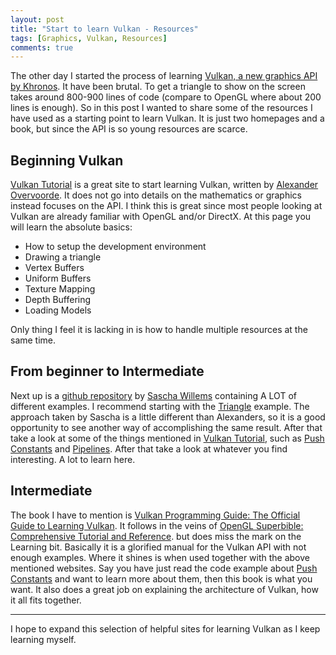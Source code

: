 ```yaml
---
layout: post
title: "Start to learn Vulkan - Resources"
tags: [Graphics, Vulkan, Resources]
comments: true
---
```


The other day I started the process of learning [Vulkan, a new graphics API by Khronos](https://www.khronos.org/vulkan/).
It have been brutal. To get a triangle to show on the screen takes around 800-900 lines of code (compare to OpenGL where about 200 lines is enough). So in this post I wanted to share some of the resources I have used as a starting point to learn Vulkan. It is just two homepages and a book, but since the API is so young resources are scarce. 

## Beginning Vulkan
[Vulkan Tutorial](https://vulkan-tutorial.com/) is a great site to start learning Vulkan, written by [Alexander Overvoorde](https://while.io/). It does not go into details on the mathematics or graphics instead focuses on the API. I think this is great since most people looking at Vulkan are already familiar with OpenGL and/or DirectX. At this page you will learn the absolute basics:

* How to setup the development environment
* Drawing a triangle
* Vertex Buffers
* Uniform Buffers
* Texture Mapping
* Depth Buffering
* Loading Models

Only thing I feel it is lacking in is how to handle multiple resources at the same time.

## From beginner to Intermediate
Next up is a [github repository](https://github.com/SaschaWillems/Vulkan) by [Sascha Willems](https://www.saschawillems.de/) containing A LOT of different examples.
I recommend starting with the [Triangle](https://github.com/SaschaWillems/Vulkan#triangle) example. The approach taken by Sascha is a little different than Alexanders, so it is a good opportunity to see another way of accomplishing the same result. After that take a look at some of the things mentioned in [Vulkan Tutorial](https://vulkan-tutorial.com/), such as [Push Constants](https://github.com/SaschaWillems/Vulkan#push-constants) and [Pipelines](https://github.com/SaschaWillems/Vulkan#pipelines). After that take a look at whatever you find interesting. A lot to learn here.

## Intermediate
The book I have to mention is [Vulkan Programming Guide: The Official Guide to Learning Vulkan](https://www.amazon.com/Vulkan-Programming-Guide-Official-Learning/dp/0134464540). It follows in the veins of [OpenGL Superbible: Comprehensive Tutorial and Reference](https://www.amazon.com/OpenGL-Superbible-Comprehensive-Tutorial-Reference/dp/0672337479). but does miss the mark on the Learning bit. Basically it is a glorified manual for the Vulkan API with not enough examples. Where it shines is when used together with the above mentioned websites. Say you have just read the code example about [Push Constants](https://github.com/SaschaWillems/Vulkan#push-constants) and want to learn more about them, then this book is what you want. It also does a great job on explaining the architecture of Vulkan, how it all fits together.

<hr>

I hope to expand this selection of helpful sites for learning Vulkan as I keep learning myself.